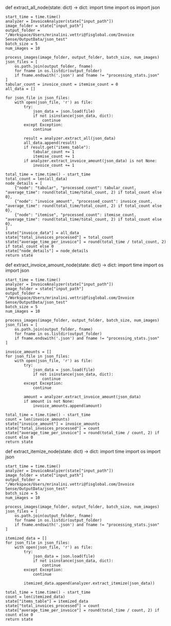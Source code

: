 def extract_all_node(state: dict) -> dict:
    import time
    import os
    import json

    start_time = time.time()
    analyzer = InvoiceAnalyzer(state["input_path"])
    image_folder = state["input_path"]
    output_folder = "/Workspace/Users/mrinalini.vettri@fisglobal.com/Invoice Sense/OutputData/json_test"
    batch_size = 5
    num_images = 10

    process_images(image_folder, output_folder, batch_size, num_images)
    json_files = [
        os.path.join(output_folder, fname)
        for fname in os.listdir(output_folder)
        if fname.endswith('.json') and fname != "processing_stats.json"
    ]
    tabular_count = invoice_count = itemise_count = 0
    all_data = []

    for json_file in json_files:
        with open(json_file, 'r') as file:
            try:
                json_data = json.load(file)
                if not isinstance(json_data, dict):
                    continue
            except Exception:
                continue

            result = analyzer.extract_all(json_data)
            all_data.append(result)
            if result.get("items_table"):
                tabular_count += 1
                itemise_count += 1
            if analyzer.extract_invoice_amount(json_data) is not None:
                invoice_count += 1

    total_time = time.time() - start_time
    total_count = len(all_data)
    node_details = [
        {"node": "tabular", "processed_count": tabular_count, "average_time": round(total_time/total_count, 2) if total_count else 0},
        {"node": "invoice_amount", "processed_count": invoice_count, "average_time": round(total_time/total_count, 2) if total_count else 0},
        {"node": "itemise", "processed_count": itemise_count, "average_time": round(total_time/total_count, 2) if total_count else 0},
    ]
    state["invoice_data"] = all_data
    state["total_invoices_processed"] = total_count
    state["average_time_per_invoice"] = round(total_time / total_count, 2) if total_count else 0
    state["node_details"] = node_details
    return state

def extract_invoice_amount_node(state: dict) -> dict:
    import time
    import os
    import json

    start_time = time.time()
    analyzer = InvoiceAnalyzer(state["input_path"])
    image_folder = state["input_path"]
    output_folder = "/Workspace/Users/mrinalini.vettri@fisglobal.com/Invoice Sense/OutputData/json_test"
    batch_size = 5
    num_images = 10

    process_images(image_folder, output_folder, batch_size, num_images)
    json_files = [
        os.path.join(output_folder, fname)
        for fname in os.listdir(output_folder)
        if fname.endswith('.json') and fname != "processing_stats.json"
    ]

    invoice_amounts = []
    for json_file in json_files:
        with open(json_file, 'r') as file:
            try:
                json_data = json.load(file)
                if not isinstance(json_data, dict):
                    continue
            except Exception:
                continue

            amount = analyzer.extract_invoice_amount(json_data)
            if amount is not None:
                invoice_amounts.append(amount)

    total_time = time.time() - start_time
    count = len(invoice_amounts)
    state["invoice_amount"] = invoice_amounts
    state["total_invoices_processed"] = count
    state["average_time_per_invoice"] = round(total_time / count, 2) if count else 0
    return state

def extract_itemize_node(state: dict) -> dict:
    import time
    import os
    import json

    start_time = time.time()
    analyzer = InvoiceAnalyzer(state["input_path"])
    image_folder = state["input_path"]
    output_folder = "/Workspace/Users/mrinalini.vettri@fisglobal.com/Invoice Sense/OutputData/json_test"
    batch_size = 5
    num_images = 10

    process_images(image_folder, output_folder, batch_size, num_images)
    json_files = [
        os.path.join(output_folder, fname)
        for fname in os.listdir(output_folder)
        if fname.endswith('.json') and fname != "processing_stats.json"
    ]

    itemized_data = []
    for json_file in json_files:
        with open(json_file, 'r') as file:
            try:
                json_data = json.load(file)
                if not isinstance(json_data, dict):
                    continue
            except Exception:
                continue

            itemized_data.append(analyzer.extract_itemize(json_data))

    total_time = time.time() - start_time
    count = len(itemized_data)
    state["items_table"] = itemized_data
    state["total_invoices_processed"] = count
    state["average_time_per_invoice"] = round(total_time / count, 2) if count else 0
    return state

